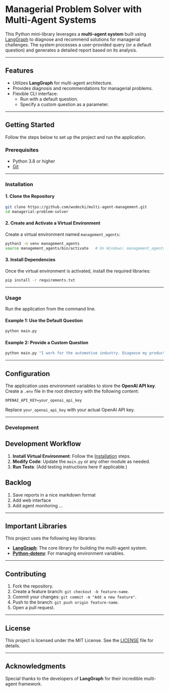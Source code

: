 
# Managerial Problem Solver with Multi-Agent Systems

This Python mini-library leverages a **multi-agent system** built using [LangGraph](https://github.com/langgraph/langgraph) to diagnose and recommend solutions for managerial challenges. The system processes a user-provided query (or a default question) and generates a detailed report based on its analysis.

---

## Features

- Utilizes **LangGraph** for multi-agent architecture.
- Provides diagnosis and recommendations for managerial problems.
- Flexible CLI interface:
  - Run with a default question.
  - Specify a custom question as a parameter.

---

## Getting Started

Follow the steps below to set up the project and run the application.

### Prerequisites

- Python 3.8 or higher
- [Git](https://git-scm.com/)

---

### Installation

#### 1. Clone the Repository

```bash
git clone https://github.com/wodecki/multi-agent-management.git
cd managerial-problem-solver
```

#### 2. Create and Activate a Virtual Environment

Create a virtual environment named `management_agents`:

```bash
python3 -m venv management_agents
source management_agents/bin/activate   # On Windows: management_agents\Scripts\activate
```

#### 3. Install Dependencies

Once the virtual environment is activated, install the required libraries:

```bash
pip install -r requirements.txt
```

---

### Usage

Run the application from the command line.

#### Example 1: Use the Default Question
```bash
python main.py
```

#### Example 2: Provide a Custom Question
```bash
python main.py "I work for the automotive industry. Diagnose my product management maturity."
```

---

## Configuration

The application uses environment variables to store the **OpenAI API key**. Create a `.env` file in the root directory with the following content:

```env
OPENAI_API_KEY=your_openai_api_key
```

Replace `your_openai_api_key` with your actual OpenAI API key.

---

### Development
## Development Workflow

1. **Install Virtual Environment**: Follow the [Installation](#installation) steps.
2. **Modify Code**: Update the `main.py` or any other module as needed.
3. **Run Tests**: (Add testing instructions here if applicable.)

## Backlog
1. Save reports in a nice markdown format
2. Add web interface
3. Add agent monitoring
...
---

## Important Libraries

This project uses the following key libraries:
- **[LangGraph](https://github.com/langgraph/langgraph)**: The core library for building the multi-agent system.
- **[Python-dotenv](https://github.com/theskumar/python-dotenv)**: For managing environment variables.

---

## Contributing

1. Fork the repository.
2. Create a feature branch: `git checkout -b feature-name`.
3. Commit your changes: `git commit -m "Add a new feature"`.
4. Push to the branch: `git push origin feature-name`.
5. Open a pull request.

---

## License

This project is licensed under the MIT License. See the [LICENSE](LICENSE) file for details.

---

## Acknowledgments

Special thanks to the developers of **LangGraph** for their incredible multi-agent framework.
